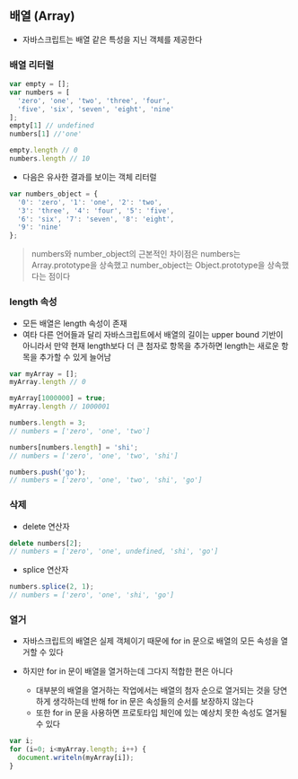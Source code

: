 ## 배열 (Array)

* 자바스크립트는 배열 같은 특성을 지닌 객체를 제공한다

### 배열 리터럴

```javascript
var empty = [];
var numbers = [
  'zero', 'one', 'two', 'three', 'four',
  'five', 'six', 'seven', 'eight', 'nine'
];
empty[1] // undefined
numbers[1] //'one'

empty.length // 0
numbers.length // 10
```

* 다음은 유사한 결과를 보이는 객체 리터럴

```javascript
var numbers_object = {
  '0': 'zero', '1': 'one', '2': 'two',
  '3': 'three', '4': 'four', '5': 'five',
  '6': 'six', '7': 'seven', '8': 'eight',
  '9': 'nine'
};
```

> numbers와 number_object의 근본적인 차이점은 numbers는 Array.prototype을 상속했고 number_object는 Object.prototype을 상속했다는 점이다


### length 속성

* 모든 배열은 length 속성이 존재
* 여타 다른 언어들과 달리 자바스크립트에서 배열의 길이는 upper bound 기반이 아니라서 만약 현재 length보다 더 큰 첨자로 항목을 추가하면 length는 새로운 항목을 추가할 수 있게 늘어남

```javascript
var myArray = [];
myArray.length // 0

myArray[1000000] = true;
myArray.length // 1000001

numbers.length = 3;
// numbers = ['zero', 'one', 'two']

numbers[numbers.length] = 'shi';
// numbers = ['zero', 'one', 'two', 'shi']

numbers.push('go');
// numbers = ['zero', 'one', 'two', 'shi', 'go']
```


### 삭제

* delete 연산자

```javascript
delete numbers[2];
// numbers = ['zero', 'one', undefined, 'shi', 'go']
```

* splice 연산자 

```javascript
numbers.splice(2, 1);
// numbers = ['zero', 'one', 'shi', 'go']
```


### 열거

* 자바스크립트의 배열은 실제 객체이기 때문에 for in 문으로 배열의 모든 속성을 열거할 수 있다

* 하지만 for in 문이 배열을 열거하는데 그다지 적합한 편은 아니다
    * 대부분의 배열을 열거하는 작업에서는 배열의 첨자 순으로 열거되는 것을 당연하게 생각하는데 반해 for in 문은 속성들의 순서를 보장하지 않는다
    * 또한 for in 문을 사용하면 프로토타입 체인에 있는 예상치 못한 속성도 열거될 수 있다
    
```javascript
var i;
for (i=0; i<myArray.length; i++) {
  document.writeln(myArray[i]);
}
```
